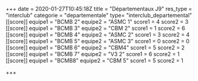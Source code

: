 +++
date = 2020-01-27T10:45:18Z
title = "Départementaux J9"
res_type =  "interclub"
categorie = "departementale"
type= "interclub_departemental"
[[score]]
equipe1 = "BCMB 2"
equipe2 = "ASMC 1"
score1 = 4
score2 = 3
[[score]]
equipe1 = "BCMB 3"
equipe2 = "CBM 2"
score1 = 1
score2 = 6
[[score]]
equipe1 = "BCMB 4"
equipe2 = "ASMC 2"
score1 = 3
score2 = 4
[[score]]
equipe1 = "BCMB 5"
equipe2 = "ASMC 3"
score1 = 0
score2 = 0
[[score]]
equipe1 = "BCMB 6"
equipe2 = "CBM4"
score1 = 5
score2 = 2
[[score]]
equipe1 = "BCMB 7"
equipe2 = "V3 2"
score1 = 6
score2 = 1
[[score]]
equipe1 = "BCMB8"
equipe2 = "CBM 5"
score1 = 5
score2 = 1

+++
